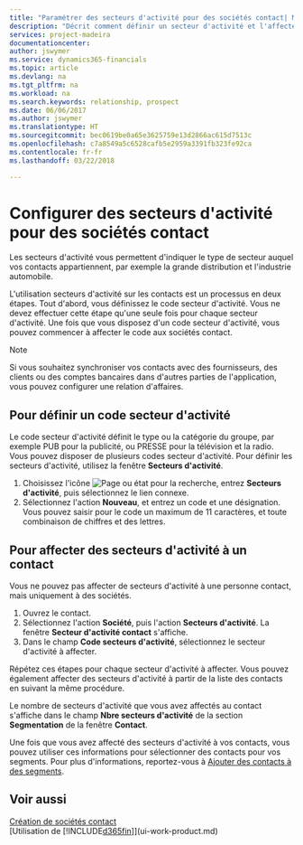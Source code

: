 ```yaml
---
title: "Paramétrer des secteurs d'activité pour des sociétés contact| Microsoft Docs"
description: "Décrit comment définir un secteur d'activité et l'affecter à une société contact, par exemple, le marché de détail ou l'industrie automobile."
services: project-madeira
documentationcenter: 
author: jswymer
ms.service: dynamics365-financials
ms.topic: article
ms.devlang: na
ms.tgt_pltfrm: na
ms.workload: na
ms.search.keywords: relationship, prospect
ms.date: 06/06/2017
ms.author: jswymer
ms.translationtype: HT
ms.sourcegitcommit: bec0619be0a65e3625759e13d2866ac615d7513c
ms.openlocfilehash: c7a8549a5c6528cafb5e2959a3391fb323fe92ca
ms.contentlocale: fr-fr
ms.lasthandoff: 03/22/2018

---
```

# <a name="set-up-industry-groups-for-contact-companies"></a>Configurer des secteurs d'activité pour des sociétés contact
Les secteurs d'activité vous permettent d'indiquer le type de secteur auquel vos contacts appartiennent, par exemple la grande distribution et l'industrie automobile.

L'utilisation secteurs d'activité sur les contacts est un processus en deux étapes. Tout d'abord, vous définissez le code secteur d'activité. Vous ne devez effectuer cette étape qu'une seule fois pour chaque secteur d'activité. Une fois que vous disposez d'un code secteur d'activité, vous pouvez commencer à affecter le code aux sociétés contact.

> [!NOTE]  
>   Si vous souhaitez synchroniser vos contacts avec des fournisseurs, des clients ou des comptes bancaires dans d'autres parties de l'application, vous pouvez configurer une relation d'affaires.

## <a name="to-define-an-industry-group-code"></a>Pour définir un code secteur d'activité
Le code secteur d'activité définit le type ou la catégorie du groupe, par exemple PUB pour la publicité, ou PRESSE pour la télévision et la radio. Vous pouvez disposer de plusieurs codes secteur d'activité. Pour définir les secteurs d'activité, utilisez la fenêtre **Secteurs d'activité**.

1. Choisissez l'icône ![Page ou état pour la recherche](media/ui-search/search_small.png "Page ou état pour la recherche"), entrez **Secteurs d'activité**, puis sélectionnez le lien connexe.
2. Sélectionnez l'action **Nouveau**, et entrez un code et une désignation. Vous pouvez saisir pour le code un maximum de 11 caractères, et toute combinaison de chiffres et des lettres.

## <a name="AssignIndustryGroupContact"></a> Pour affecter des secteurs d'activité à un contact
Vous ne pouvez pas affecter de secteurs d'activité à une personne contact, mais uniquement à des sociétés.

1. Ouvrez le contact.
2. Sélectionnez l'action **Société**, puis l'action **Secteurs d'activité**. La fenêtre **Secteur d'activité contact** s'affiche.
3. Dans le champ **Code secteurs d'activité**, sélectionnez le secteur d'activité à affecter.

Répétez ces étapes pour chaque secteur d'activité à affecter. Vous pouvez également affecter des secteurs d'activité à partir de la liste des contacts en suivant la même procédure.

Le nombre de secteurs d'activité que vous avez affectés au contact s'affiche dans le champ **Nbre secteurs d'activité** de la section **Segmentation** de la fenêtre **Contact**.

Une fois que vous avez affecté des secteurs d'activité à vos contacts, vous pouvez utiliser ces informations pour sélectionner des contacts pour vos segments. Pour plus d'informations, reportez-vous à [Ajouter des contacts à des segments](marketing-add-contact-segment.md).

## <a name="see-also"></a>Voir aussi
[Création de sociétés contact](marketing-create-contact-companies.md)  
[Utilisation de [!INCLUDE[d365fin](includes/d365fin_md.md)]](ui-work-product.md)

